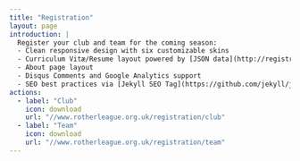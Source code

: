 ```yaml
---
title: "Registration"
layout: page
introduction: |
  Register your club and team for the coming season:
  - Clean responsive design with six customizable skins
  - Curriculum Vitæ/Resume layout powered by [JSON data](http://registry.jsonresume.org/)
  - About page layout
  - Disqus Comments and Google Analytics support
  - SEO best practices via [Jekyll SEO Tag](https://github.com/jekyll/jekyll-seo-tag/)
actions:
  - label: "Club"
    icon: download
    url: "//www.rotherleague.org.uk/registration/club"
  - label: "Team"
    icon: download
    url: "//www.rotherleague.org.uk/registration/team"
---
```



